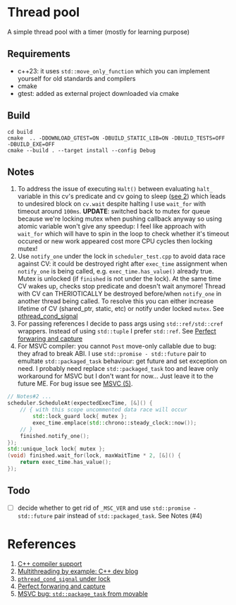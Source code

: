 # Thread pool

A simple thread pool with a timer (mostly for learning purpose)

## Requirements

- c++23: it uses `std::move_only_function` which you can implement yourself for old standards and compilers
- cmake
- gtest: added as external project downloaded via cmake

## Build

```
cd build
cmake  .. -DDOWNLOAD_GTEST=ON -DBUILD_STATIC_LIB=ON -DBUILD_TESTS=OFF -DBUILD_EXE=OFF
cmake --build . --target install --config Debug
```

## Notes

1. To address the issue of executing `Halt()` between evaluating `halt_` variable in this cv's predicate and cv going to sleep ([see 2](#refs)) which leads to undesired block on `cv.wait` despite halting I use `wait_for` with timeout around `100ms`. **UPDATE**: switched back to mutex for queue because we're locking mutex when pushing callback anyway so using atomic variable won't give any speedup: I feel like approach with `wait_for` which will have to spin in the loop to check whether it's timeout occured or new work appeared cost more CPU cycles then locking mutex!
2. Use `notify_one` under the lock in `scheduler_test.cpp` to avoid data race against CV: it could be destroyed right after `exec_time` assignment when `notify_one` is being called, e.g. `exec_time.has_value()` already true. Mutex is unlocked (if `finished` is not under the lock). At the same time CV wakes up, checks stop predicate and doesn't wait anymore! Thread with CV can THERIOTICALLY be destroyed before/when `notify_one` in another thread being called. 
To resolve this you can either increase lifetime of CV (shared_ptr, static, etc) or notify under locked `mutex`. See [pthread_cond_signal](#refs)
3. For passing references I decide to pass args using `std::ref/std::cref` wrappers. Instead of using `std::tuple` I prefer `std::ref`. See [Perfect forwaring and capture](#refs)
4. For MSVC compiler: you cannot `Post` move-only callable due to bug: they afrad to break ABI. I use `std::promise - std::future` pair to emultate `std::packaged_task` behaviour: get future and set exception on need. I probably need replace `std::packaged_task` too and leave only workaround for MSVC but I don't want for now... Just leave it to the future ME. For bug issue see [MSVC (5)](#refs).

```C++
// Notes#2 ...
scheduler.ScheduleAt(expectedExecTime, [&]() {
    // { with this scope uncommented data race will occur
        std::lock_guard lock{ mutex };
        exec_time.emplace(std::chrono::steady_clock::now());
    // }
    finished.notify_one();
}); 
std::unique_lock lock{ mutex };
(void) finished.wait_for(lock, maxWaitTime * 2, [&]() {
    return exec_time.has_value();
});
```

## Todo

- [ ] decide whether to get rid of `_MSC_VER` and use `std::promise - std::future` pair instead of `std::packaged_task`. See Notes (#4)

# <a name="refs"></a>References

1. [C++ compiler support](https://runebook.dev/en/docs/cpp/compiler_support#C.2B.2B23_library_features)
2. [Multithreading by example: C++ dev blog](https://dev.to/glpuga/multithreading-by-example-the-stuff-they-didn-t-tell-you-4ed8)
3. [`pthread_cond_signal` under lock](https://stackoverflow.com/questions/47308494/is-there-a-data-race-if-pthread-cond-signal-is-the-last-call-in-a-thread)
4. [Perfect forwaring and capture](https://stackoverflow.com/questions/73066229/perfectly-forwarding-lambda-capture-in-c20-or-newer)
5. [MSVC bug: `std::package_task` from movable](https://github.com/microsoft/STL/issues/321)
